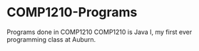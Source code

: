 # COMP1210-Programs
Programs done in COMP1210
COMP1210 is Java I, my first ever programming class at Auburn.
